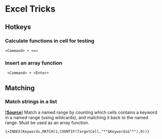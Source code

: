 # Excel Tricks

## Hotkeys

### Calculate functions in cell for testing
```
<Command> + <=>
```

### Insert an array function

```
 <Command> + <Enter>
 ```

## Matching

### Match strings in a list
[[**Source**](http://blog.contextures.com/archives/2012/10/09/find-text-with-index-and-match/)] Match a named range by counting which cells contains a keyword in a named range (using wildcards), and matching it back to the named range. Must be used as an array function.

```
{=INDEX(Keywords,MATCH(1,COUNTIF(TargetCell,"*"&Keywords&"*"),0))}

```
